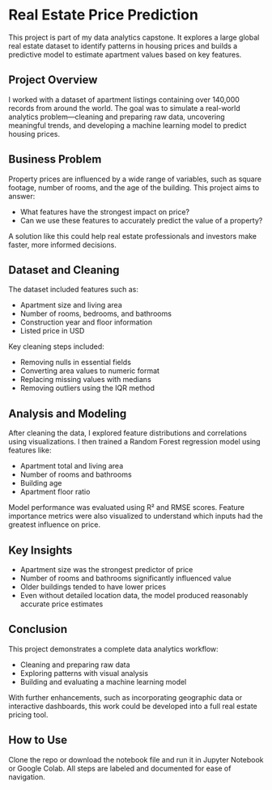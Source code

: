 # Real Estate Price Prediction

This project is part of my data analytics capstone. It explores a large global real estate dataset to identify patterns in housing prices and builds a predictive model to estimate apartment values based on key features.

## Project Overview

I worked with a dataset of apartment listings containing over 140,000 records from around the world. The goal was to simulate a real-world analytics problem—cleaning and preparing raw data, uncovering meaningful trends, and developing a machine learning model to predict housing prices.

## Business Problem

Property prices are influenced by a wide range of variables, such as square footage, number of rooms, and the age of the building. This project aims to answer:

- What features have the strongest impact on price?
- Can we use these features to accurately predict the value of a property?

A solution like this could help real estate professionals and investors make faster, more informed decisions.

## Dataset and Cleaning

The dataset included features such as:

- Apartment size and living area
- Number of rooms, bedrooms, and bathrooms
- Construction year and floor information
- Listed price in USD

Key cleaning steps included:
- Removing nulls in essential fields
- Converting area values to numeric format
- Replacing missing values with medians
- Removing outliers using the IQR method

## Analysis and Modeling

After cleaning the data, I explored feature distributions and correlations using visualizations. I then trained a Random Forest regression model using features like:

- Apartment total and living area
- Number of rooms and bathrooms
- Building age
- Apartment floor ratio

Model performance was evaluated using R² and RMSE scores. Feature importance metrics were also visualized to understand which inputs had the greatest influence on price.

## Key Insights

- Apartment size was the strongest predictor of price
- Number of rooms and bathrooms significantly influenced value
- Older buildings tended to have lower prices
- Even without detailed location data, the model produced reasonably accurate price estimates

## Conclusion

This project demonstrates a complete data analytics workflow:
- Cleaning and preparing raw data
- Exploring patterns with visual analysis
- Building and evaluating a machine learning model

With further enhancements, such as incorporating geographic data or interactive dashboards, this work could be developed into a full real estate pricing tool.

## How to Use

Clone the repo or download the notebook file and run it in Jupyter Notebook or Google Colab. All steps are labeled and documented for ease of navigation.
